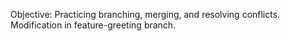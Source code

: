 Objective: Practicing branching, merging, and resolving conflicts.
Modification in feature-greeting branch.
